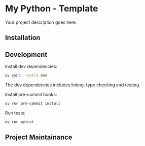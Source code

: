# My Python - Template

Your project description goes here.

## Installation

## Development

Install dev dependencies:

```bash
uv sync --extra dev
```

The dev dependencies includes linting, type checking and testing.

Install pre-commit hooks:

```bash
uv run pre-commit install
```

Run tests:

```bash
uv run pytest
```

## Project Maintainance

